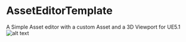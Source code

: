 # AssetEditorTemplate
A Simple Asset editor with a custom Asset and a 3D Viewport for UE5.1
![alt text]((https://github.com/Sythenz/AssetEditorTemplate/blob/main/thumbnail.png?raw=true))